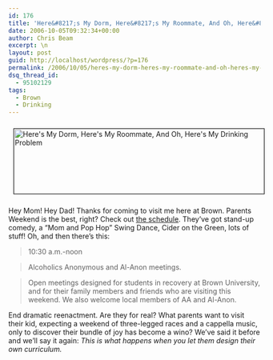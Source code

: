 ```yaml
---
id: 176
title: 'Here&#8217;s My Dorm, Here&#8217;s My Roommate, And Oh, Here&#8217;s My Drinking Problem'
date: 2006-10-05T09:32:34+00:00
author: Chris Beam
excerpt: \n
layout: post
guid: http://localhost/wordpress/?p=176
permalink: /2006/10/05/heres-my-dorm-heres-my-roommate-and-oh-heres-my-drinking-problem/
dsq_thread_id:
  - 95102129
tags:
  - Brown
  - Drinking
---
```

<img width="500" vspace="10" hspace="10" height="130" border="1" align="top" src="http://www.ivygateblog.com/wp-content/uploads/2006/10/brown2.gif" alt="Here's My Dorm, Here's My Roommate, And Oh, Here's My Drinking Problem" />

Hey Mom! Hey Dad! Thanks for coming to visit me here at Brown. Parents Weekend is the best, right? Check out [the schedule](http://brownparentsweekend.rawdata.net/event_schedule.php). They&#8217;ve got stand-up comedy, a &#8220;Mom and Pop Hop&#8221; Swing Dance, Cider on the Green, lots of stuff! Oh, and then there&#8217;s this:

> 10:30 a.m.-noon
  
> Alcoholics Anonymous and Al-Anon meetings.
  
> Open meetings designed for students in recovery at Brown University, and for their family members and friends who are visiting this weekend. We also welcome local members of AA and Al-Anon.

End dramatic reenactment. Are they for real? What parents want to visit their kid, expecting a weekend of three-legged races and a cappella music, only to discover their bundle of joy has become a wino? We&#8217;ve said it before and we&#8217;ll say it again: _This is what happens when you let them design their own curriculum._